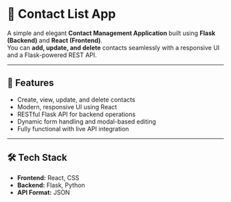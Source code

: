 <h1>📇 Contact List App</h1>

<p>
A simple and elegant <b>Contact Management Application</b> built using 
<b>Flask (Backend)</b> and <b>React (Frontend)</b>.<br>
You can <b>add, update, and delete</b> contacts seamlessly with a responsive UI and a Flask-powered REST API.
</p>

<hr>

<h2>🚀 Features</h2>
<ul>
  <li>Create, view, update, and delete contacts</li>
  <li>Modern, responsive UI using React</li>
  <li>RESTful Flask API for backend operations</li>
  <li>Dynamic form handling and modal-based editing</li>
  <li>Fully functional with live API integration</li>
</ul>

<hr>

<h2>🛠️ Tech Stack</h2>
<ul>
  <li><b>Frontend:</b> React, CSS</li>
  <li><b>Backend:</b> Flask, Python</li>
  <li><b>API Format:</b> JSON</li>
</ul>